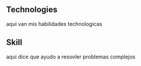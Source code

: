 ## Technologies
  aqui van mis habilidades technologicas
  
 ## Skill
  aqui dice que ayudo a resovler problemas complejos